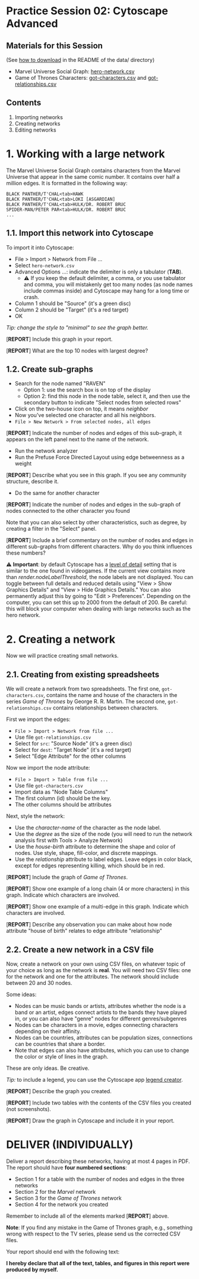 # Practice Session 02: Cytoscape Advanced

## Materials for this Session

(See [how to download](data/README.md) in the README of the data/ directory)

* Marvel Universe Social Graph: [hero-network.csv](data/hero-network.csv)
* Game of Thrones Characters: [got-characters.csv](data/got-characters.csv) and [got-relationships.csv](data/got-relationships.csv)

## Contents

1. Importing networks
1. Creating networks
1. Editing networks

# 1. Working with a large network

The Marvel Universe Social Graph contains characters from the Marvel Universe that appear in the same comic number. It contains over half a million edges. It is formatted in the following way:

    BLACK PANTHER/T'CHAL<tab>HAWK
    BLACK PANTHER/T'CHAL<tab>LOKI [ASGARDIAN]
    BLACK PANTHER/T'CHAL<tab>HULK/DR. ROBERT BRUC
    SPIDER-MAN/PETER PAR<tab>HULK/DR. ROBERT BRUC
    ...

## 1.1. Import this network into Cytoscape

To import it into Cytoscape:

* File > Import > Network from File ...
* Select `hero-network.csv`
* Advanced Options ...: indicate the delimiter is only a tabulator (**TAB**).
  * :warning: If you keep the default delimiter, a comma, or you use tabulator and comma, you will mistakenly get too many nodes (as node names include commas inside) and Cytoscape may hang for a long time or crash.
* Column 1 should be "Source" (it's a green disc)
* Column 2 should be "Target" (it's a red target)
* OK

*Tip: change the style to "minimal" to see the graph better.*

[**REPORT**] Include this graph in your report.

[**REPORT**] What are the top 10 nodes with largest degree?

## 1.2. Create sub-graphs

* Search for the node named "RAVEN"
  * Option 1: use the search box is on top of the display
  * Option 2: find this node in the node table, select it, and then use the secondary button to indicate "Select nodes from selected rows"
* Click on the two-house icon on top, it means *neighbor*
* Now you've selected one character and all his neighbors.
* `File > New Network > From selected nodes, all edges`

[**REPORT**] Indicate the number of nodes and edges of this sub-graph, it appears on the left panel next to the name of the network.

* Run the network analyzer
* Run the Prefuse Force Directed Layout using edge betweenness as a weight

[**REPORT**] Describe what you see in this graph. If you see any community structure, describe it.

* Do the same for another character

[**REPORT**] Indicate the number of nodes and edges in the sub-graph of nodes connected to the other character you found

Note that you can also select by other characteristics, such as degree, by creating a filter in the "Select" panel.

[**REPORT**] Include a brief commentary on the number of nodes and edges in different sub-graphs from different characters. Why do you think influences these numbers?

:warning: **Important**: by default Cytoscape has a [level of detail](http://manual.cytoscape.org/en/stable/Rendering_Engine.html#what-is-level-of-detail-lod) setting that is similar to the one found in videogames. If the current view contains more than *render.nodeLabelThreshold*, the node labels are not displayed. You can toggle between full details and reduced details using "View > Show Graphics Details" and "View > Hide Graphics Details." You can also permanently adjust this by going to "Edit > Preferences". Depending on the computer, you can set this up to 2000 from the default of 200. Be careful: this will block your computer when dealing with large networks such as the hero network.

# 2. Creating a network

Now we will practice creating small networks.

## 2.1. Creating from existing spreadsheets

We will create a network from two spreadsheets. The first one, `got-characters.csv`, contains the name and house of the characters in the series *Game of Thrones* by George R. R. Martin. The second one, `got-relationships.csv` contains relationships between characters.

First we import the edges:

* ``File > Import > Network from file ...``
* Use file ``got-relationships.csv``
* Select for `src`: "Source Node" (it's a green disc)
* Select for `dest`: "Target Node" (it's a red target)
* Select "Edge Attribute" for the other columns

Now we import the node attribute:

* ``File > Import > Table from file ...``
* Use file ``got-characters.csv``
* Import data as "Node Table Columns"
* The first column (id) should be the key.
* The other columns should be attributes

Next, style the network:

* Use the *character-name* of the character as the node label.
* Use the *degree* as the size of the node (you will need to run the network analysis first with Tools > Analyze Network)
* Use the *house-birth* attribute to determine the shape and color of nodes. Use style, shape, fill-color, and discrete mappings.
* Use the *relationship* attribute to label edges. Leave edges in color black, except for edges representing killing, which should be in red.

[**REPORT**] Include the graph of *Game of Thrones*.

[**REPORT**] Show one example of a long chain (4 or more characters) in this graph. Indicate which characters are involved.

[**REPORT**] Show one example of a multi-edge in this graph. Indicate which characters are involved.

[**REPORT**] Describe any observation you can make about how node attribute "house of birth" relates to edge attribute "relationship"

## 2.2. Create a new network in a CSV file

Now, create a network on your own using CSV files, on whatever topic of your choice as long as the network is **real**. You will need two CSV files: one for the network and one for the attributes. The network should include between 20 and 30 nodes.

Some ideas:

* Nodes can be music bands or artists, attributes whether the node is a band or an artist, edges connect artists to the bands they have played in, or you can also have "genre" nodes for different genres/subgenres
* Nodes can be characters in a movie, edges connecting characters depending on their affinity.
* Nodes can be countries, attributes can be population sizes, connections can be countries that share a border.
* Note that edges can also have attributes, which you can use to change the color or style of lines in the graph.

These are only ideas. Be creative.

*Tip:* to include a legend, you can use the Cytoscape app [legend creator](https://apps.cytoscape.org/apps/legendcreator).

[**REPORT**] Describe the graph you created.

[**REPORT**] Include two tables with the contents of the CSV files you created (not screenshots).

[**REPORT**] Draw the graph in Cytoscape and include it in your report.

# DELIVER (INDIVIDUALLY)

Deliver a report describing these networks, having at most 4 pages in PDF. The report should have **four numbered sections**:

* Section 1 for a table with the number of nodes and edges in the three networks
* Section 2 for the *Marvel* network
* Section 3 for the *Game of Thrones* network
* Section 4 for the network you created

Remember to include all of the elements marked [**REPORT**] above.

**Note**: If you find any mistake in the Game of Thrones graph, e.g., something wrong with respect to the TV series, please send us the corrected CSV files.

Your report should end with the following text:

**I hereby declare that all of the text, tables, and figures in this report were produced by myself.**
